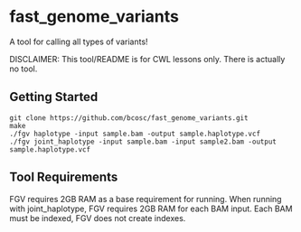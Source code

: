# fast_genome_variants
A tool for calling all types of variants!

DISCLAIMER: This tool/README is for CWL lessons only. There is actually no tool.

## Getting Started

```
git clone https://github.com/bcosc/fast_genome_variants.git
make
./fgv haplotype -input sample.bam -output sample.haplotype.vcf
./fgv joint_haplotype -input sample.bam -input sample2.bam -output sample.haplotype.vcf
```

## Tool Requirements

FGV requires 2GB RAM as a base requirement for running. When running with joint_haplotype, FGV requires 2GB RAM for each BAM input. Each BAM must be indexed, FGV does not create indexes.
